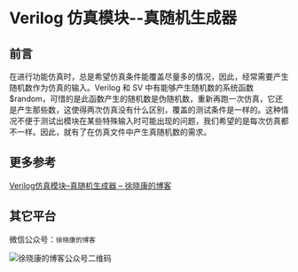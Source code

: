 # Verilog 仿真模块--真随机生成器





## 前言

在进行功能仿真时，总是希望仿真条件能覆盖尽量多的情况，因此，经常需要产生随机数作为仿真的输入。Verilog 和 SV 中有能够产生随机数的系统函数$random，可惜的是此函数产生的随机数是伪随机数，重新再跑一次仿真，它还是产生那些数，这使得两次仿真没有什么区别，覆盖的测试条件是一样的。这种情况不便于测试出模块在某些特殊输入时可能出现的问题，我们希望的是每次仿真都不一样。因此，就有了在仿真文件中产生真随机数的需求。

## 更多参考

[Verilog仿真模块–真随机生成器 – 徐晓康的博客](https://www.myhardware.top/verilog仿真模块-真随机生成器/)



## 其它平台

微信公众号：`徐晓康的博客`

<img src="https://picgo-dakang.oss-cn-hangzhou.aliyuncs.com/img/%E5%BE%90%E6%99%93%E5%BA%B7%E7%9A%84%E5%8D%9A%E5%AE%A2%E5%85%AC%E4%BC%97%E5%8F%B7%E4%BA%8C%E7%BB%B4%E7%A0%81.jpg" alt="徐晓康的博客公众号二维码" />